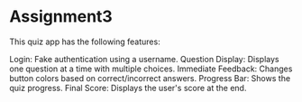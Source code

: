 # Assignment3

This quiz app has the following features:

Login: Fake authentication using a username.
Question Display: Displays one question at a time with multiple choices.
Immediate Feedback: Changes button colors based on correct/incorrect answers.
Progress Bar: Shows the quiz progress.
Final Score: Displays the user's score at the end.


